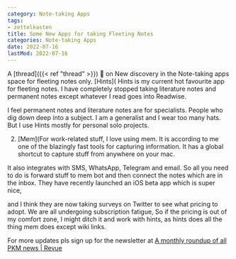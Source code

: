 ```yaml
---
category: Note-taking Apps
tags:
- zettelkasten
title: Some New Apps for taking Fleeting Notes
categories: Note-taking Apps
date: 2022-07-16
lastMod: 2022-07-16
---
```

A [thread]({{< ref "thread" >}}) 🧵 on New discovery in the Note-taking apps space for fleeting notes only.
[Hints](
Hints is my current hot favourite app for fleeting notes. I have completely stopped taking literature notes and permanent notes except whatever I read goes into Readwise.

I feel permanent notes and literature notes are for specialists. People who dig down deep into a subject. I am a generalist and I wear too many hats. But I use Hints mostly for personal solo projects.

2. [Mem](For work-related stuff, I love using mem. It is according to me one of the blazingly fast tools for capturing information.
It has a global shortcut to capture stuff from anywhere on your mac.

It also integrates with SMS, WhatsApp, Telegram and email. So all you need to do is forward stuff to mem bot and then connect the notes which are in the inbox.
They have recently launched an iOS beta app which is super nice,

and I think they are now taking surveys on Twitter to see what pricing to adopt.
We are all undergoing subscription fatigue, So if the pricing is out of my comfort zone, I might ditch it and work with hints, as hints does all the thing mem does except wiki links.

For more updates pls sign up for the newsletter at [A monthly roundup of all PKM news | Revue](https://www.getrevue.co/profile/pkmone)


